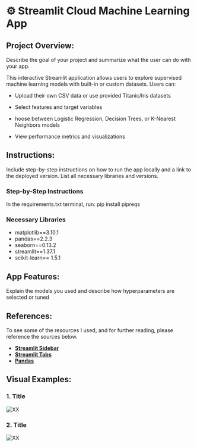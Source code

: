 #  ⚙️ Streamlit Cloud Machine Learning App

## Project Overview:

Describe the goal of your project and summarize what the user can do with your app.

This interactive Streamlit application allows users to explore supervised machine learning models with built-in or custom datasets. Users can:

- Upload their own CSV data or use provided Titanic/Iris datasets

- Select features and target variables

- hoose between Logistic Regression, Decision Trees, or K-Nearest Neighbors models

- View performance metrics and visualizations

## Instructions:

Include step-by-step instructions on how to run the app locally and a link to the deployed version. List all necessary libraries and versions.

### Step-by-Step Instructions
In the requirements.txt terminal, run: 
pip install pipreqs

### Necessary Libraries
- matplotlib==3.10.1
- pandas==2.2.3
- seaborn==0.13.2
- streamlit==1.37.1
- scikit-learn== 1.5.1

## App Features:

Explain the models you used and describe how hyperparameters are selected or tuned


## References:

To see some of the resources I used, and for further reading, please reference the sources below.

- **[Streamlit Sidebar](https://docs.streamlit.io/develop/api-reference/layout/st.sidebar)**
- **[Streamlit Tabs](https://docs.streamlit.io/develop/api-reference/layout/st.tabs)**
- **[Pandas](https://pandas.pydata.org/docs/reference/api/pandas.DataFrame.select_dtypes.html)**

## Visual Examples:

### **1. Title**
![XX]()

### **2. Title**
![XX]()
